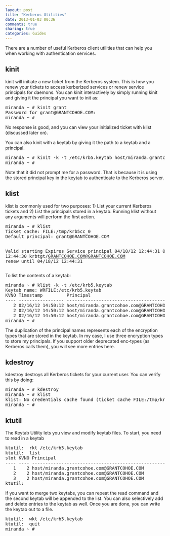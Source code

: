 ```yaml
---
layout: post
title: "Kerberos Utilities"
date: 2013-01-03 00:36
comments: true
sharing: true
categories: Guides
---
```

There are a number of useful Kerberos client utilities that can help you when working with authentication services. 
<h2>kinit</h2>
kinit will initiate a new ticket from the Kerberos system. This is how you renew your tickets to access kerberized services or renew service principals for daemons. You can kinit interactively by simply running kinit and giving it the principal you want to init as:
<pre class="brush:plain">
miranda ~ # kinit grant
Password for grant@GRANTCOHOE.COM: 
miranda ~ # 
</pre>
No response is good, and you can view your initialized ticket with klist (discussed later on). 

You can also kinit with a keytab by giving it the path to a keytab and a principal. 
<pre class="brush:plain">
miranda ~ # kinit -k -t /etc/krb5.keytab host/miranda.grantcohoe.com
miranda ~ # 
</pre>
Note that it did not prompt me for a password. That is because it is using the stored principal key in the keytab to authenticate to the Kerberos server.
<h2>klist</h2>
klist is commonly used for two purposes: 1) List your current Kerberos tickets and 2) List the principals stored in a keytab. Running klist without any arguments will perform the first action. 
<pre class="brush:plain">
miranda ~ # klist
Ticket cache: FILE:/tmp/krb5cc_0
Default principal: grant@GRANTCOHOE.COM

Valid starting     Expires            Service principal
04/18/12 12:44:31  04/19/12 12:44:30  krbtgt/GRANTCOHOE.COM@GRANTCOHOE.COM
	renew until 04/18/12 12:44:31
</pre>
To list the contents of a keytab:
<pre class="brush:plain">
miranda ~ # klist -k -t /etc/krb5.keytab 
Keytab name: WRFILE:/etc/krb5.keytab
KVNO Timestamp         Principal
---- ----------------- -------------------------------------------------------
   2 02/16/12 14:50:12 host/miranda.grantcohoe.com@GRANTCOHOE.COM
   2 02/16/12 14:50:12 host/miranda.grantcohoe.com@GRANTCOHOE.COM
   2 02/16/12 14:50:12 host/miranda.grantcohoe.com@GRANTCOHOE.COM
miranda ~ # 
</pre>
The duplication of the principal names represents each of the encryption types that are stored in the keytab. In my case, I use three encryption types to store my principals. If you support older deprecated enc-types (as Kerberos calls them), you will see more entries here.
<h2>kdestroy</h2>
kdestroy destroys all Kerberos tickets for your current user. You can verify this by doing:
<pre class="brush:plain">
miranda ~ # kdestroy
miranda ~ # klist
klist: No credentials cache found (ticket cache FILE:/tmp/krb5cc_0)
miranda ~ # 
</pre>
<h2>ktutil</h2>
The Keytab Utility lets you view and modify keytab files. To start, you need to read in a keytab
<pre class="brush:plain">
ktutil:  rkt /etc/krb5.keytab 
ktutil:  list
slot KVNO Principal
---- ---- --------------------------------------------------------------------
   1    2 host/miranda.grantcohoe.com@GRANTCOHOE.COM
   2    2 host/miranda.grantcohoe.com@GRANTCOHOE.COM
   3    2 host/miranda.grantcohoe.com@GRANTCOHOE.COM
ktutil:  
</pre>
If you want to merge two keytabs, you can repeat the read command and the second keytab will be appended to the list. You can also selectively add and delete entries to the keytab as well. Once you are done, you can write the keytab out to a file.
<pre class="brush:plain">
ktutil:  wkt /etc/krb5.keytab 
ktutil:  quit
miranda ~ # 
</pre>
